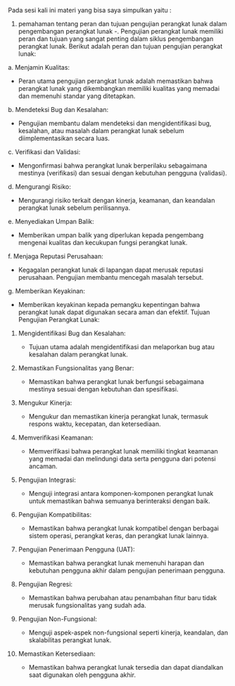 Pada sesi kali ini materi yang bisa saya simpulkan yaitu :
1. pemahaman tentang peran dan tujuan pengujian perangkat lunak dalam pengembangan perangkat lunak
    -. Pengujian perangkat lunak memiliki peran dan tujuan yang sangat penting dalam siklus pengembangan perangkat lunak. Berikut adalah peran dan tujuan pengujian perangkat lunak:

a. Menjamin Kualitas:
   - Peran utama pengujian perangkat lunak adalah memastikan bahwa perangkat lunak yang dikembangkan memiliki kualitas yang memadai dan memenuhi standar yang ditetapkan.

b. Mendeteksi Bug dan Kesalahan:
   - Pengujian membantu dalam mendeteksi dan mengidentifikasi bug, kesalahan, atau masalah dalam perangkat lunak sebelum diimplementasikan secara luas.

c. Verifikasi dan Validasi:
   - Mengonfirmasi bahwa perangkat lunak berperilaku sebagaimana mestinya (verifikasi) dan sesuai dengan kebutuhan pengguna (validasi).

d. Mengurangi Risiko:
   - Mengurangi risiko terkait dengan kinerja, keamanan, dan keandalan perangkat lunak sebelum perilisannya.

e. Menyediakan Umpan Balik:
   - Memberikan umpan balik yang diperlukan kepada pengembang mengenai kualitas dan kecukupan fungsi perangkat lunak.

f. Menjaga Reputasi Perusahaan:
   - Kegagalan perangkat lunak di lapangan dapat merusak reputasi perusahaan. Pengujian membantu mencegah masalah tersebut.

g. Memberikan Keyakinan:
   - Memberikan keyakinan kepada pemangku kepentingan bahwa perangkat lunak dapat digunakan secara aman dan efektif.
Tujuan Pengujian Perangkat Lunak:

1. Mengidentifikasi Bug dan Kesalahan:
   - Tujuan utama adalah mengidentifikasi dan melaporkan bug atau kesalahan dalam perangkat lunak.

2. Memastikan Fungsionalitas yang Benar:
   - Memastikan bahwa perangkat lunak berfungsi sebagaimana mestinya sesuai dengan kebutuhan dan spesifikasi.

3. Mengukur Kinerja:
   - Mengukur dan memastikan kinerja perangkat lunak, termasuk respons waktu, kecepatan, dan ketersediaan.

4. Memverifikasi Keamanan:
   - Memverifikasi bahwa perangkat lunak memiliki tingkat keamanan yang memadai dan melindungi data serta pengguna dari potensi ancaman.

5. Pengujian Integrasi:
   - Menguji integrasi antara komponen-komponen perangkat lunak untuk memastikan bahwa semuanya berinteraksi dengan baik.

6. Pengujian Kompatibilitas:
   - Memastikan bahwa perangkat lunak kompatibel dengan berbagai sistem operasi, perangkat keras, dan perangkat lunak lainnya.

7. Pengujian Penerimaan Pengguna (UAT):
   - Memastikan bahwa perangkat lunak memenuhi harapan dan kebutuhan pengguna akhir dalam pengujian penerimaan pengguna.

8. Pengujian Regresi:
   - Memastikan bahwa perubahan atau penambahan fitur baru tidak merusak fungsionalitas yang sudah ada.

9. Pengujian Non-Fungsional:
   - Menguji aspek-aspek non-fungsional seperti kinerja, keandalan, dan skalabilitas perangkat lunak.

10. Memastikan Ketersediaan:
    - Memastikan bahwa perangkat lunak tersedia dan dapat diandalkan saat digunakan oleh pengguna akhir.
